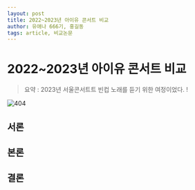 ```yaml
---
layout: post
title: 2022~2023년 아이유 콘서트 비교
author: 유애나 666기, 홍길동
tags: article, 비교논문
---
```


# 2022~2023년 아이유 콘서트 비교

> 요약 : 2023년 서울콘서트트 빈컵 노래를 듣기 위한 여정이었다. !

![404]({{site.baseurl}}/images/404.jpg)


## 서론

## 본론

## 결론
